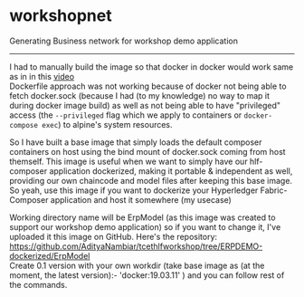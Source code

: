 # workshopnet

Generating Business network for workshop demo application


---
I had to manually build the image so that docker in docker would work same as in in this [video](https://www.youtube.com/watch?v=b35zxtcuGq4)  
Dockerfile approach was not working because of docker not being able to fetch docker.sock (because I had (to my knowledge) no way to map it during docker image build) 
as well as not being able to have "privileged" access (the `--privileged` flag which we apply to containers or `docker-compose exec`)
to alpine's system resources.
  
So I have built a base image that simply loads the default composer containers on host using the bind mount of docker.sock coming from host themself.
This image is useful when we want to simply have our hlf-composer application dockerized, making it portable & independent as well, 
providing our own chaincode and model files after keeping this base image.
So yeah, use this image if you want to dockerize your Hyperledger Fabric-Composer application and host it somewhere (my usecase)
  
Working directory name will be ErpModel (as this image was created to support our workshop demo application) so if you want to change it, I've uploaded it this image on GitHub. Here's the repository:  https://github.com/AdityaNambiar/tcethlfworkshop/tree/ERPDEMO-dockerized/ErpModel  
Create 0.1 version with your own workdir (take base image as (at the moment, the latest version):- 'docker:19.03.11' ) and you can follow rest of the commands.  

